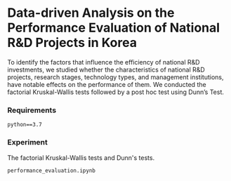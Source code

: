 # Data-driven Analysis on the Performance Evaluation of National R&D Projects in Korea

To identify the factors that influence the efficiency of national R&D investments, we studied whether the characteristics of national R&D projects, research stages, technology types, and management institutions, have notable effects on the performance of them. We conducted the factorial Kruskal-Wallis tests followed by a post hoc test using Dunn’s Test.
</p>

### Requirements

```
python==3.7
```

### Experiment

The factorial Kruskal-Wallis tests and Dunn's tests.
```
performance_evaluation.ipynb
```
